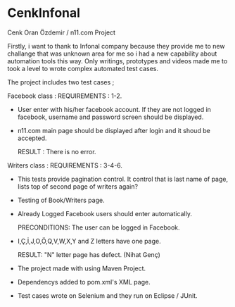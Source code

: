 # CenkInfonal

Cenk Oran Özdemir / n11.com Project

   Firstly, i want to thank to Infonal company because they provide me to new challange that was unknown area 
for me so i had a new capability about automation tools this way. Only writings, prototypes and 
videos made me to took a level to wrote complex automated test cases.

The project includes two test cases ;

   Facebook class : 
     REQUIREMENTS : 1-2.

   - User enter with his/her facebook account. If they are not logged in facebook, username and password screen 
should be displayed.
   - n11.com main page should be displayed after login and it shoud be accepted.

       RESULT : There is no error.

   Writers class : 
     REQUIREMENTS : 3-4-6.

   - This tests provide pagination control. It control that is last name of page, lists top of second page of 
   writers again?
   - Testing of Book/Writers page.
   - Already Logged Facebook users should enter automatically. 
    
      PRECONDITIONS: The user can be logged in Facebook.
     
   - I,Ç,İ,J,O,Ö,Q,V,W,X,Y and Z letters have one page.

      RESULT: "N" letter page has defect. (Nihat Genç)

   - The project made with using Maven Project.
   - Dependencys added to pom.xml's XML page.
   - Test cases wrote on Selenium and they run on Eclipse / JUnit.

